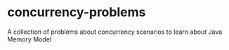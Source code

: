 # concurrency-problems
A collection of problems about concurrency scenarios to learn about Java Memory Model
